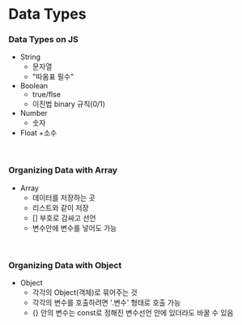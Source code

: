 # Data Types

### Data Types on JS
+ String
    + 문자열
    + "따옴표 필수"
+ Boolean
    + true/flse
    + 이진법 binary 규칙(0/1)
+ Number
    + 숫자
+ Float
    +소수
<br/>

### Organizing Data with Array
+ Array
    + 데이터를 저장하는 곳
    + 리스트와 같이 저장
    + [] 부호로 감싸고 선언
    + 변수안에 변수를 넣어도 가능
<br/>

### Organizing Data with Object
+ Object
    + 각각의 Object(객체)로 묶어주는 것
    + 각각의 변수를 호출하려면 '.변수' 형태로 호출 가능
    + {} 안의 변수는 const로 정해진 변수선언 안에 있더라도 바꿀 수 있음
